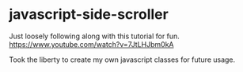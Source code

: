 # javascript-side-scroller

Just loosely following along with this tutorial for fun.
https://www.youtube.com/watch?v=7JtLHJbm0kA

Took the liberty to create my own javascript classes for future usage.
